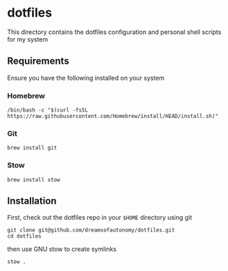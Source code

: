 # dotfiles

This directory contains the dotfiles configuration and personal shell scripts for my system

## Requirements

Ensure you have the following installed on your system

### Homebrew

```
/bin/bash -c "$(curl -fsSL https://raw.githubusercontent.com/Homebrew/install/HEAD/install.sh)"
```

### Git

```
brew install git
```

### Stow

```
brew install stow
```

## Installation

First, check out the dotfiles repo in your `$HOME` directory using git

```
git clone git@github.com/dreamsofautonomy/dotfiles.git
cd dotfiles
```

then use GNU stow to create symlinks

```
stow .
```
